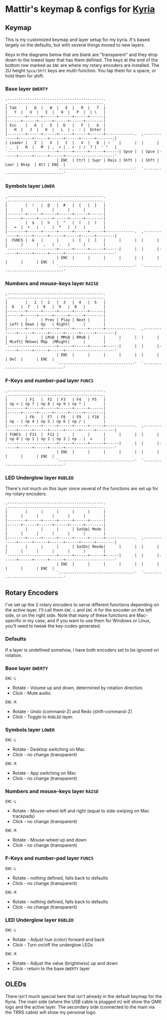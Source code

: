 # Mattir's keymap & configs for [Kyria](https://github.com/splitkb/kyria)

## Keymap

This is my customized keymap and layer setup for my kyria. It's based largely on the defaults, but with several things moved to new layers.

Keys in the diagrams below that are blank are "transparent" and they drop down to the lowest layer that has them defined. The keys at the end of the bottom row marked as `ENC` are where my rotary encoders are installed. The 2U height `Spce/Shft` keys are multi-function. You tap them for a space, or hold them for shift.

### Base layer `QWERTY`

```
,-------------------------------------------.                              ,-------------------------------------------.
| Tab    |   Q  |   W  |   E  |   R  |   T  |                              |   Y  |   U  |   I  |   O  |   P  |  | \   |
|--------+------+------+------+------+------|                              |------+------+------+------+------+--------|
| Esc    |   A  |   S  |  D   |   F  |   G  |                              |   H  |   J  |   K  |   L  | ;  : |  Enter |
|--------+------+------+------+------+------+-------------.  ,-------------+------+------+------+------+------+--------|
| Leader |   Z  |   X  |   C  |   V  |   B  | ~ `  |      |  |      | - _  |   N  |   M  | ,  < | . >  | /  ? |  ' "   |
`----------------------+------+------+------+------| Spce |  | Spce |------+------+------+------+----------------------'
                       | ENC  | Ctrl | Supr | Rais | Shft |  | Shft | Lowr | Bksp  | Alt | ENC  |
                       `----------------------------------'  `----------------------------------'
```

### Symbols layer `LOWER`

```
,-------------------------------------------.                              ,-------------------------------------------.
|        |  !   |  @   |  #   |  {   |  }   |                              |      |      |      |      |      |        |
|--------+------+------+------+------+------|                              |------+------+------+------+------+--------|
|        |  $   |  %   |  ^   |  (   |  )   |                              |   =  |  +   |  -   |  *   |  /   |        |
|--------+------+------+------+------+------+-------------.  ,-------------+------+------+------+------+------+--------|
|  FUNCS |  &   |      |      |  [   |  ]   |      |      |  |      |      |      |      |  ,   |  .   |      |        |
`----------------------+------+------+------+------|      |  |      |------+------+------+------+----------------------'
                       | ENC  |      |      |      |      |  |      |      |      |      | ENC  |
                       `----------------------------------'  `----------------------------------'
```

### Numbers and mouse-keys layer `RAISE`

```
,-------------------------------------------.                              ,-------------------------------------------.
|        |   1  |  2   |  3   |  4   |  5   |                              |  6   |  7   |  8   |  9   |  0   |        |
|--------+------+------+------+------+------|                              |------+------+------+------+------+--------|
|        |      | Prev | Play | Next |      |                              | Left | Down | Up   | Right|      |        |
|--------+------+------+------+------+------+-------------.  ,-------------+------+------+------+------+------+--------|
|        |      | LMsB | MMsB | RMsB |      |      |      |  |      |      | MLeft| Mdown| MUp  |MRight|      |        |
`----------------------+------+------+------+------|      |  |      |------+------+------+------+----------------------'
                       | ENC  |      |      |      |      |  |      |      | Del  |      | ENC  |
                       `----------------------------------'  `----------------------------------'
```

### F-Keys and number-pad layer `FUNCS`

```
,-------------------------------------------.                              ,-------------------------------------------.
|        | F1   |  F2  | F3   | F4   | F5   |                              | np + | np 7 | np 8 | np 9 | np * |        |
|--------+------+------+------+------+------|                              |------+------+------+------+------+--------|
|        | F6   |  F7  | F8   | F9   | F10  |                              | np - | np 4 | np 5 | np 6 | np / |        |
|--------+------+------+------+------+------+-------------.  ,-------------+------+------+------+------+------+--------|
| FUNCS  | F11  |  F12 |      |      |      |      |      |  |      |      | np 0 | np 1 | np 2 | np 3 | np . |  =     |
`----------------------+------+------+------+------|      |  |      |------+------+------+------+----------------------'
                       | ENC  |      |      |      |      |  |      |      |      |      | ENC  |
                       `----------------------------------'  `----------------------------------'
```

### LED Underglow layer `RGBLED`

There's not much on this layer since several of the functions are set up for my rotary encoders.

```
,-------------------------------------------.                              ,-------------------------------------------.
|        |      |      |      |      |      |                              |      |      |      |      |      |        |
|--------+------+------+------+------+------|                              |------+------+------+------+------+--------|
|        |      |      |      | SatUp| Mode |                              |      |      |      |      |      |        |
|--------+------+------+------+------+------+-------------.  ,-------------+------+------+------+------+------+--------|
|        |      |      |      | SatDn| Rmode|      |      |  |      |      |      |      |      |      |      |        |
`----------------------+------+------+------+------|      |  |      |------+------+------+------+----------------------'
                       | ENC  |      |      |      |      |  |      |      |      |      | ENC  |
                       `----------------------------------'  `----------------------------------'
```

## Rotary Encoders

I've set up the 2 rotary encoders to serve different functions depending on the active layer. I'll call them `ENC-L` and `ENC-R` for the encoder on the left side, or on the right side. Note that many of these functions are Mac-specific in my case, and if you want to use them for Windows or Linux, you'll need to tweak the key-codes generated.

### Defaults

If a layer is undefined somehow, I have both encoders set to be ignored on rotation.

### Base layer `QWERTY`

`ENC-L`
* Rotate - Volume up and down, determined by rotation direction.
* Click - Mute audio.

`ENC-R`
* Rotate - Undo (command-Z) and Redo (shift-command-Z)
* Click - Toggle to `RGBLED` layer.

### Symbols layer `LOWER`

`ENC-L`
* Rotate - Desktop switching on Mac
* Click - no change (transparent)

`ENC-R`
* Rotate - App switching on Mac
* Click - no change (transparent)

### Numbers and mouse-keys layer `RAISE`

`ENC-L`
* Rotate - Mouse-wheel left and right (equal to side-swiping on Mac trackpads)
* Click - no change (transparent)

`ENC-R`
* Rotate - Mouse-wheel up and down
* Click - no change (transparent)

### F-Keys and number-pad layer `FUNCS`

`ENC-L`
* Rotate - nothing defined, falls back to defaults
* Click - no change (transparent)

`ENC-R`
* Rotate - nothing defined, falls back to defaults
* Click - no change (transparent)

### LED Underglow layer `RGBLED`

`ENC-L`
* Rotate - Adjust hue (color) forward and back
* Click - Turn on/off the underglow LEDs

`ENC-R`
* Rotate - Adjust the value (brightness) up and down
* Click - return to the base `QWERTY` layer

## OLEDs

There isn't much special here that isn't already in the default keymap for the Kyria. The main side (where the USB cable is plugged in) will show the QMK logo and the active layer. The secondary side (connected to the main via the TRRS cable) will show my personal logo.
